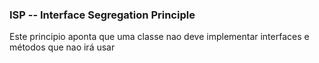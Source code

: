 ### ISP -- Interface Segregation Principle
Este principio aponta que uma classe nao deve implementar interfaces e métodos que nao irá usar

